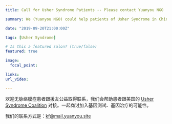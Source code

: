 ```yaml
---
title: Call for Usher Syndrome Patients -- Please contact Yuanyou NGO

summary: We (Yuanyou NGO) could help patients of Usher Syndrome in China to reach out to  Usher Syndrome Coalition.

date: "2019-09-20T21:00:00Z"

tags: [Usher Syndrome]

# Is this a featured salon? (true/false)
featured: true

image:
  focal_point: 

links:
url_video: 

---
```


欢迎无脉络膜症患者跟援友公益取得联系，我们会帮助患者跟美国的 [Usher Syndrome Coalition](https://usher-syndrome.org) 对接。一起商讨加入基因测试、基因治疗的可能性。


我们的联系方式是：kf@mail.yuanyou.site
